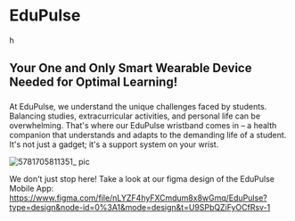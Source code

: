 
<h1 align="left">EduPulse</h1>h
<h2>Your One and Only Smart Wearable Device Needed for Optimal Learning!</h2>

###
<p> At EduPulse, we understand the unique challenges faced by students. Balancing studies, extracurricular activities, and personal life can be overwhelming. That's where our EduPulse wristband comes in – a health companion that understands and adapts to the demanding life of a student. It's not just a gadget; it's a support system on your wrist. </p>

![5781705811351_ pic](https://github.com/Sherryzh0830/EduPulse-2024/assets/56203267/fdde3737-439c-4814-88c6-1a0d1779433a)

We don't just stop here! Take a look at our figma design of the EduPulse Mobile App: https://www.figma.com/file/nLYZF4hyFXCmdum8x8wGmq/EduPulse?type=design&node-id=0%3A1&mode=design&t=U9SPbQZiFyOCfRsv-1
